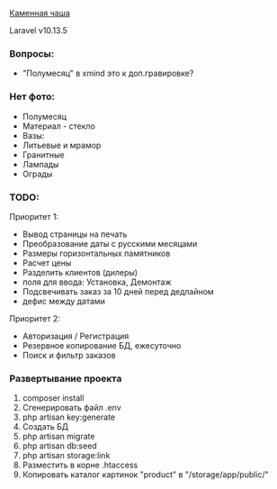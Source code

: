 [Каменная чаша](https://каменная-чаша.рф/)

Laravel v10.13.5

### Вопросы:
- "Полумесяц" в xmind это к доп.гравировке?

### Нет фото:
- Полумесяц  
- Материал - стекло  
- Вазы:  
- Литьевые и мрамор  
- Гранитные  
- Лампады  
- Ограды  


### TODO:  

Приоритет 1:
- Вывод страницы на печать
- Преобразование даты с русскими месяцами
- Размеры горизонтальных памятников
- Расчет цены
- Разделить клиентов (дилеры)
- поля для ввода: Установка, Демонтаж
- Подсвечивать заказ за 10 дней перед дедлайном
- дефис между датами

Приоритет 2:
- Авторизация / Регистрация
- Резервное копирование БД, ежесуточно
- Поиск и фильтр заказов


### Развертывание проекта

1. composer install  
2. Сгенерировать файл .env  
3. php artisan key:generate  
4. Создать БД  
5. php artisan migrate  
6. php artisan db:seed  
7. php artisan storage:link  
8. Разместить в корне .htaccess  
9. Копировать каталог картинок "product" в "/storage/app/public/"  
